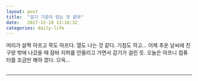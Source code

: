 ```yaml
---
layout: post
title:  "감기 기운이 있는 것 같아"
date:   2017-12-10 13:16:32
categories: daily-life
---
```


머리가 살짝 아프고 목도 아프다. 열도 나는 것 같다. 기침도 하고... 어제 추운 날씨에 친구랑 밖에 나갔을 때 잠바 지퍼를 안올리고 가면서 감기가 걸린 듯. 오늘은 아프니 컴퓨터를 조금만 해야 겠다. 으윽...
<br><br>
<hr id="line">
<br><br><br><br><br>

